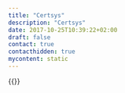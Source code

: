 ```yaml
---
title: "Certsys"
description: "Certsys"
date: 2017-10-25T10:39:22+02:00
draft: false
contact: true
contacthidden: true
mycontent: static
---
```

{{<partner-single
company="Certsys"
type="si"
website="https://www.certsys.com.br"
countrycode="BR"
city="Sao Paulo"
description="Founded in 2007, Certsys is a leading digital transformation enterprise solutions company in Brazil. With a business partner approach, the company focuses on DevOps, Business Automation, Integration, Artificial Intelligence, and Machine Learning. It offers proprietary and third party products. Currently the company has offices in São Paulo, Rio de Janeiro, and Brasília. Certsys has 13 years of expertise with BPM, Automation, Integration and Development successful projects at major financial players at Brazilian market. It has more than 100 Java consultants that can help implement BPM and Automation projects using Camunda. "
siregion="latam"
level="basic"
logo="//images.ctfassets.net/vpidbgnakfvf/7f8j2g4tlzP30vArgos3PK/35b61f204d6c161e026ed10f909e85c5/certsys_logo.png">}}